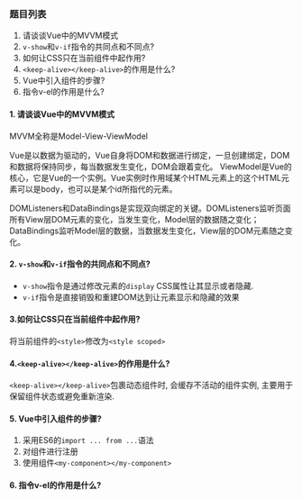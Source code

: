 ### 题目列表

1. 请谈谈Vue中的MVVM模式
2.  `v-show`和`v-if`指令的共同点和不同点?
3. 如何让CSS只在当前组件中起作用?
4. `<keep-alive></keep-alive>`的作用是什么?
5. Vue中引入组件的步骤?
6. 指令v-el的作用是什么?

#### 1. 请谈谈Vue中的MVVM模式

MVVM全称是Model-View-ViewModel

Vue是以数据为驱动的，Vue自身将DOM和数据进行绑定，一旦创建绑定，DOM和数据将保持同步，每当数据发生变化，DOM会跟着变化。  ViewModel是Vue的核心，它是Vue的一个实例。Vue实例时作用域某个HTML元素上的这个HTML元素可以是body，也可以是某个id所指代的元素。

DOMListeners和DataBindings是实现双向绑定的关键。DOMListeners监听页面所有View层DOM元素的变化，当发生变化，Model层的数据随之变化；DataBindings监听Model层的数据，当数据发生变化，View层的DOM元素随之变化。

#### 2. `v-show`和`v-if`指令的共同点和不同点?

- `v-show`指令是通过修改元素的`display` CSS属性让其显示或者隐藏.
- `v-if`指令是直接销毁和重建DOM达到让元素显示和隐藏的效果

#### 3.如何让CSS只在当前组件中起作用?

将当前组件的`<style>`修改为`<style scoped>` 

#### 4.`<keep-alive></keep-alive>`的作用是什么?

`<keep-alive></keep-alive>`包裹动态组件时, 会缓存不活动的组件实例, 主要用于保留组件状态或避免重新渲染.

#### 5. Vue中引入组件的步骤?

1. 采用ES6的`import ... from ...`语法
2. 对组件进行注册
3. 使用组件`<my-component></my-component>`

#### 6. 指令v-el的作用是什么?

